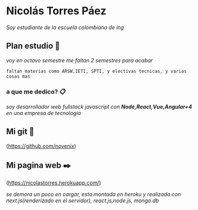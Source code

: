 # Nicolás Torres Páez

_Soy estudiante de la escuela colombiana de ing_

## Plan estudio 🚀

_voy en octavo semestre me faltan 2 semestres para acabar_



```
faltan materias como ARSW,IETI, SPTI, y electivas tecnicas, y varias cosas mas
```
### a que me dedico? 📋

_soy desarrollador web fullstack javascript con **Node,React,Vue,Angular+4** en una empresa de tecnologia_


## Mi git 📌
(https://github.com/novenix)

## Mi pagina web ✒️
(https://nicolastorres.herokuapp.com/)

_se demora un poco en cargar, esta montada en heroku y realizada con next.js(renderizado en el servidor), react.js,node.js, mongo.db_


